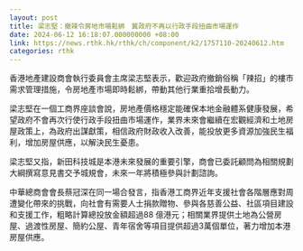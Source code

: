 ```yaml
---
layout: post
title: 梁志堅：撤辣令房地市場鬆綁　冀政府不再以行政手段扭曲市場運作
date: 2024-06-12 16:18:07.000000000 +08:00
link: https://news.rthk.hk/rthk/ch/component/k2/1757110-20240612.htm
categories: rthk
---
```


香港地產建設商會執行委員會主席梁志堅表示，歡迎政府撤銷俗稱「辣招」的樓市需求管理措施，令房地產市場即時鬆綁，帶動其他行業重拾增長動力。

梁志堅在一個工商界座談會說，房地產價格穩定能確保本地金融體系健康發展，希望政府不會再次行使行政手段扭曲市場運作，業界未來會繼續在宏觀經濟和土地房屋政策上，為政府出謀獻策，相信政府財政收入改善，能投放更多資源加強民生福利，增加房屋供應，以解決民生憂患。

梁志堅又指，新田科技城是本港未來發展的重要引擎，商會已委託顧問為相關規劃大綱撰寫意見書交予城規會，未來一年將積極參與計劃諮詢。

中華總商會會長蔡冠深在同一場合發言，指香港工商界近年支援社會各階層應對周遭變化帶來的挑戰，向社會有需要人士捐款贈物、參與各慈善公益、社區項目建設和支援工作，粗略計算總投放金額超過88 億港元；相關業界提供土地為公營房屋、過渡性房屋、簡約公屋、青年宿舍等項目提供超過3萬個單位，著力增加本港房屋供應。
